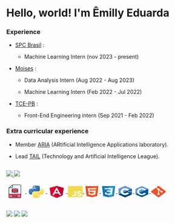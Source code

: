# Hello, world! I'm Êmilly Eduarda

### Experience

- [SPC Brasil](https://www.spcbrasil.org.br/) : 
    - Machine Learning Intern (nov 2023 - present)
      

- [Moises](https://moises.ai/) : 
    - Data Analysis Intern (Aug 2022 - Aug 2023)

    - Machine Learning Intern (Feb 2022 - Jul 2022)


- [TCE-PB](https://tce.pb.gov.br/) :
    - Front-End Engineering intern (Sep 2021 - Feb 2022)


### Extra curricular experience

- Member [ARIA](https://aria.ci.ufpb.br/en/sobre/) (ARtificial Intelligence Applications laboratory).

- Lead <a href="https://github.com/TailUFPB">TAIL<a> (Technology and Artificial Intelligence League).

##
    

 <div>
  <a href="https://github.com/emillyedu">
  <img height="168em" src="https://github-readme-stats.vercel.app/api?username=emillyedu&show_icons=true&theme=dracula&include_all_commits=true&count_private=true"/>
  <img height="168em" src="https://github-readme-stats.vercel.app/api/top-langs/?username=emillyedu&layout=compact&langs_count=16&theme=dracula"/>
</div>
<div style="display: inline_block"><br>
  <img align="center" alt="emilly-SQL" height="40" width="50" src="https://github.com/emillyedu/emillyedu/blob/main/icons%20md-github/icons8-sql-64.png">
  <img align="center" alt="emilly-Python" height="40" width="50" src="https://raw.githubusercontent.com/devicons/devicon/master/icons/python/python-original.svg">
  <img align="center" alt="emilly-Angular" height="40" width="50" src="https://github.com/emillyedu/emillyedu/blob/main/icons%20md-github/angular.svg">  
  <img align="center" alt="emilly-Js" height="30" width="40" src="https://raw.githubusercontent.com/devicons/devicon/master/icons/javascript/javascript-plain.svg">
  <img align="center" alt="emilly-HTML" height="30" width="40" src="https://raw.githubusercontent.com/devicons/devicon/master/icons/html5/html5-original.svg">
  <img align="center" alt="emilly-CSS" height="30" width="40" src="https://raw.githubusercontent.com/devicons/devicon/master/icons/css3/css3-original.svg">
  <img align="center" alt="emilly-C" height="30" width="40" src="https://raw.githubusercontent.com/devicons/devicon/master/icons/cplusplus/cplusplus-original.svg">
  <img align="center" alt="emilly-C" height="30" width="40" src="https://raw.githubusercontent.com/devicons/devicon/master/icons/c/c-original.svg">
  <img align="center" alt="emilly-Git" height="30" width="40" src="https://raw.githubusercontent.com/devicons/devicon/master/icons/git/git-original.svg">
</div>
  
  ##
 
<div> 
  <a href="https://instagram.com/emillyec" target="_blank"><img src="https://img.shields.io/badge/-Instagram-%23E4405F?style=for-the-badge&logo=instagram&logoColor=white" target="_blank"></a>
  <a href="https://www.linkedin.com/in/emilly-eduarda/" target="_blank"><img src="https://img.shields.io/badge/-LinkedIn-%230077B5?style=for-the-badge&logo=linkedin&logoColor=white" target="_blank"></a> 
  <a href = "mailto:emillysilvasc@gmail.com"><img src="https://img.shields.io/badge/-Gmail-A52A2A?style=for-the-badge&logo=gmail&logoColor=white" target="_blank"></a>
 
 <!-- ![Snake animation](https://github.com/emillyedu/emillyedu/blob/output/github-contribution-grid-snake.svg) -->
 
</div>
